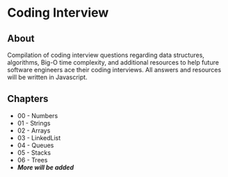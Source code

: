 # Coding Interview

## About

Compilation of coding interview questions regarding data structures, algorithms, Big-O time complexity, and additional resources to help future software engineers ace their coding interviews. 
All answers and resources will be written in Javascript. 


## Chapters
* 00 - Numbers
* 01 - Strings
* 02 - Arrays
* 03 - LinkedList
* 04 - Queues
* 05 - Stacks
* 06 - Trees
* ***More will be added***

